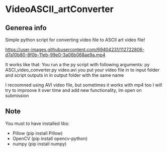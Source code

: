 # VideoASCII_artConverter

## Generea info
Simple python script for converting video file to ASCII art video file!


https://user-images.githubusercontent.com/69404231/112722806-d7a10b80-8f0b-11eb-99e0-3a06b068ae9a.mp4




It works like that: 
You run a the py script with following arguments:
  py ASCI_video_converter.py video.avi
you put your video file in to input folder and script outputs in in output folder with the same name
  
 I recoomned using AVI video file, but sometimes it works with mp4 too
 I will try to improove it over time and add new functionality, Im open on submission
  
## Note
You must to have installed libs: 
* Pillow (pip install Pillow)
* OpenCV (pip install opencv-python)
* numpy  (pip install numpy)

